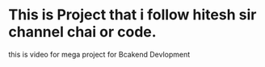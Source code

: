# This is Project that i follow hitesh sir channel chai or code.

this is video for mega project for Bcakend Devlopment
